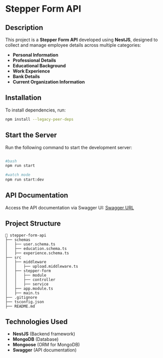 # Stepper Form API

## Description
This project is a **Stepper Form API** developed using **NestJS**, designed to collect and manage employee details across multiple categories:
- **Personal Information**
- **Professional Details**
- **Educational Background**
- **Work Experience**
- **Bank Details**
- **Current Organization Information**

## Installation
To install dependencies, run:
```sh
npm install --legacy-peer-deps
```

## Start the Server
Run the following command to start the development server:
```sh

#bash
npm run start

#watch mode
npm run start:dev
```

## API Documentation
Access the API documentation via Swagger UI:
[Swagger URL](https://stepper-form-backend.onrender.com/api-docs)

## Project Structure
```
📂 stepper-form-api
├── schemas
│   ├── user.schema.ts
│   ├── education.schema.ts
│   ├── experience.schema.ts
├── src
│   ├── middleware
│   │   ├── upload.middleware.ts
│   ├── stepper-form
│   │   ├── module
│   │   ├── controller
│   │   ├── service
│   ├── app.module.ts
│   ├── main.ts
├── .gitignore
├── tsconfig.json
├── README.md
```

## Technologies Used
- **NestJS** (Backend framework)
- **MongoDB** (Database)
- **Mongoose** (ORM for MongoDB)
- **Swagger** (API documentation)




